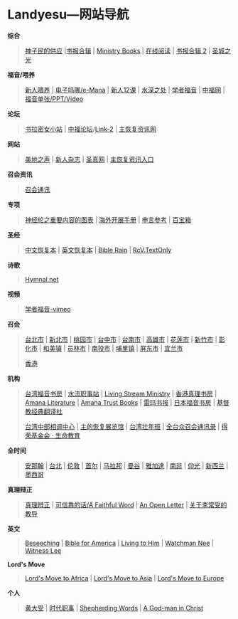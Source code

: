 # Landyesu—网站导航

**综合**

> [神子民的供应](https://heavenlyfood.cn/) |[书报合辑](https://bibletruth.cn) | [Ministry Books](https://www.ministrybooks.org/alphabetical.cfm?all) | [在线阅读](http://reading.zhudehuifu.com/?wecha_id=) | [书报合辑 2](http://mandel.synology.me/%E6%9B%B8%E5%A0%B1%E5%90%88%E8%BC%AF/gracefinder.com/folder/books/index-2.html) | [圣城之光](http://www.christiansquare.org/)

**福音/喂养**

> [新人喂养](https://e-shepherding.org/) | [电子吗哪/e-Mana](https://www.emanna.com/chineseSimplified/) | [新人12课](http://newbelievers.churchinhongkong.org/b5/01.php) | [水深之处](http://www.luke54.org/) | [学者福音](http://www.mswe1.org/) | [中福网](http://www.cgbr.org/)  |  [福音单张/PPT/Video](http://e-gospel.twgbr.org.tw/)

**论坛**

> [书拉密女小站](http://www.sulami01.org/) | [中福论坛](http://cgdepot.net/bbs/forum.php)/[Link-2](http://bbs.fuyin.net/forum.php) | [主恢复资讯网](http://forum.zhudehuifu.com/home.asp)

**网站**

> [美地之声](http://www.jdt365.net/) | [新人杂志](http://thenewman.org/) | [圣真网](https://shengjingzhenli.com/) | [主恢复资讯入口](https://lrip.org/)

**召会资讯**

> [召会通讯](https://churchnews.info/)

**专项**

> [神经纶之重要内容的图表](http://www.mswe1.org/truthchart/index.html) | [海外开展手册](https://ophandbook.churchnews.info/) | [申言参考](https://prophesy.churchnews.info/) | [百宝箱](https://treasure.churchnews.info/)

**圣经**

> [中文恢复本](http://www.recoveryversion.com.tw/gb/bible_menu.php) | [英文恢复本](https://bibleread.online/bible/) | [Bible Rain](http://www.biblerain.com/)  | [RcV.TextOnly](https://text.recoveryversion.bible/RcV.htm)

**诗歌**

> [Hymnal.net](https://www.hymnal.net/zh/home)

**视频**

> [学者福音-vimeo](https://livestream.com/msw)

**召会**

> [台北市](https://www.churchintaipei.org/) | [新北市](http://www.churchinntc.org/) | [桃园市](http://www.tychurch.org.tw/wordpress/) | [台中市](http://www.citc.org.tw/) | [台南市](http://www.tnnch.org/tnnchorg/) | [高雄市](http://www2.khhchurch.org.tw/) | [花莲市](http://www.chhu.idv.tw/) |  [新竹市](https://churchinhc.blogspot.com/) | [彰化市](https://blog.xuite.net/ch7225841/ch152) | [和美镇](http://myhome.chnew.com.tw/) | [员林市](https://blog.xuite.net/churchinyl/wretch) | [南投市](https://sites.google.com/view/nantouchurch/%E9%A6%96%E9%A0%81?authuser=0) | [埔里镇](https://www.churchinpuli.org/) |  [屏东市](http://pingtungchurch33.blogspot.com/) | [宜兰市](https://churchinyilan.tw/)
>
> [香港](https://churchinhongkong.org/b5/index.php) 

**机构**

> [台湾福音书房](https://www.twgbr.org.tw/) | [水流职事站](https://www.lsmchinese.org/)  | [Living Stream Ministry](https://www.lsm.org/) | [香港真理书房](https://www.hktbr.org/) | [Amana Literature](https://www.amanaliterature.in/) | [Amana Trust Books](https://amanatrust.org.uk/page/home) | [雷玛书报](https://www.rhemabooks.org/sc/home/) | [日本福音书房](http://www.jgbr.com/) | [基督教经典翻译社](https://www.cctf.org/)
>
> [台湾中部相调中心](http://ctbc.recovery.org.tw/) | [主的恢复展览馆](https://docs.google.com/forms/d/e/1FAIpQLSdKvMbV8enMyjbFFOaEMPkQZ3sNu2nE79urnXIqQnkYy9r3lg/viewform?c=0&w=1) | [台湾壮年班](http://mtt.recovery.org.tw/) | [全台众召会通讯录](https://docs.google.com/spreadsheets/d/11UgW35mjTh70--wY8v11QY4CNkJjI8V4MLW-ghwFDL0/edit#gid=0) | [得荣基金会 · 生命教育](https://www.glory.org.tw/)

**全时间**

> [安那翰](https://www.ftta.org/) | [台北](http://www.fttt.org.tw/) | [伦敦](https://fttl.org/) | [首尔](http://ftts.org/wordpress/) | [马拉邦](https://fttmalabon.org/) | [曼谷](https://wp.gospelbookroom.com/full-time-training-in-bangkok-fttb/) | [雅加達](https://www.fttmy.org/) | [南非](http://www.ministryoflife.co.za/) | [仰光](https://www.rvinmyanmar.org/full-time-training-in-yangon/) | [新西兰](http://nztc.ac.nz/) | [墨西哥](http://www.etcmx.org/%c2%a1bienvenidos!.html)

**真理辩正**

> [真理辨正](https://cftfc.com/) | [可信靠的话/A Faithful Word](https://afaithfulword.org/chinese/) | [An Open Letter](https://an-open-letter.org/en/) | [关于李常受的教导](http://www.witnessleeteaching.com/)

**英文**

> [Beseeching](https://beseeching.org/) | [Bible for America](https://www.biblesforamerica.org/) | [Living to Him](https://livingtohim.com/) | [Watchman Nee](https://www.watchmannee.org/) | [Witness Lee](https://www.witnesslee.org/)

**Lord's Move**

> [Lord's Move to Africa](https://www.lmafrica.org/) | [Lord's Move to Asia](https://lmasia.org/) | [Lord's Move to Europe](https://www.lordsmove.org/)

**个人**

> [黄大受](http://jesusislordchristisvictor.blogspot.com/) | [时代职事](http://nlsdzs.net/) | [Shepherding Words](https://shepherdingwords.com/) | [A God-man in Christ](https://www.agodman.com/blog/)